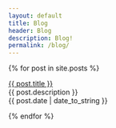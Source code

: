 ```yaml
---
layout: default
title: Blog
header: Blog
description: Blog!
permalink: /blog/
---
```


{% for post in site.posts %}
  <p><a href="{{ post.title | filter: /failosophy/blog }}">{{ post.title }}</a><br>
  {{ post.description }}<br>
   {{ post.date | date_to_string }}</p>
{% endfor %}
